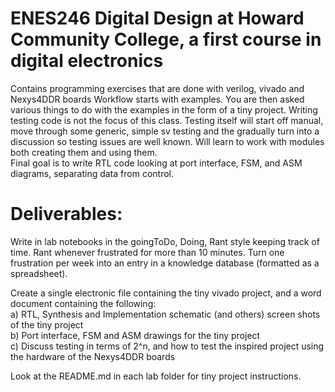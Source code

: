 # ENES246 Digital Design at Howard Community College, a first course in digital electronics

Contains programming exercises that are done with verilog, vivado and Nexys4DDR boards
Workflow starts with examples. You are then asked various things to do with the examples in the form of a tiny project. 
Writing testing code is not the focus of this class. Testing itself will start off manual, move through some generic, simple sv testing and the gradually turn into a discussion so testing issues are well known. 
Will learn to work with modules both creating them and using them.  
Final goal is to write RTL code looking at port interface, FSM, and ASM diagrams, separating data from control.  

# Deliverables:   
Write in lab notebooks in the goingToDo, Doing, Rant style keeping track of time. Rant whenever frustrated for more than 10 minutes. Turn one frustration per week into an entry in a knowledge database (formatted as a spreadsheet).   

Create a single electronic file containing the tiny vivado project, and a word document containing the following:  
a) RTL, Synthesis and Implementation schematic (and others) screen shots of the tiny project  
b) Port interface, FSM and ASM drawings for the tiny project   
c) Discuss testing in terms of 2^n, and how to test the inspired project using the hardware of the Nexys4DDR boards   

Look at the README.md in each lab folder for tiny project instructions.






